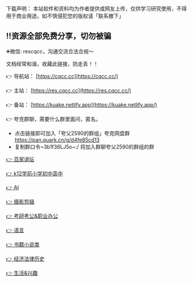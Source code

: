 下载声明： 本站软件和资料均为作者提供或网友上传，仅供学习研究使用，不得用于商业用途。如不慎侵犯您的版权请「联系撤下」

## ‼️资源全部免费分享，切勿被骗[](https://res.cqcc.cc/nav#️资源全部免费分享-切勿被骗)

➕微信: rescqcc，沟通交流合法合规～

文档经常和谐，收藏此链接，防走丢！！

👉 导航站： [https://cqcc.cc](https://cqcc.cc/)

👉 主站： [https://res.cqcc.cc](https://res.cqcc.cc/)

👉 备站： [https://kuake.netlify.app](https://kuake.netlify.app/)

👉 夸克群聊，需要什么群里面问，匿名。

- 点击链接即可加入「夸父2590的群组」夸克网盘群 https://pan.quark.cn/g/d4fe85cd13
- 复制群口令~3b1f36LJ5o~:/ 将加入群聊夸父2590的群组的群

[👉 百家讲坛](https://res.cqcc.cc/baijiajiangtan)

[👉 k12学前小学初中高中](https://res.cqcc.cc/k12)

[👉 AI](https://res.cqcc.cc/ai)

[👉 摄影剪辑](https://res.cqcc.cc/photography-editing)

[👉 考研考公&职业办公](https://res.cqcc.cc/exam-and-career-preparation)

[👉 语言](https://res.cqcc.cc/language)

[👉 书籍小说类](https://res.cqcc.cc/book-novel)

[👉 经济法律历史](https://res.cqcc.cc/economics-law-history)

[👉 生活&兴趣](https://res.cqcc.cc/life-interest)